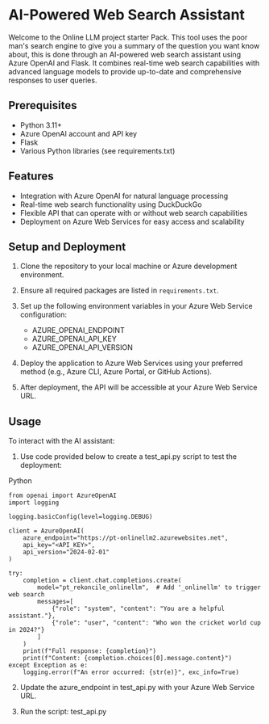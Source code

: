 # AI-Powered Web Search Assistant

Welcome to the Online LLM project starter Pack. This tool uses the poor man's search engine to give you a summary of the question you want know about, this is done through an AI-powered web search assistant using Azure OpenAI and Flask. It combines real-time web search capabilities with advanced language models to provide up-to-date and comprehensive responses to user queries.

## Prerequisites

- Python 3.11+
- Azure OpenAI account and API key
- Flask
- Various Python libraries (see requirements.txt)

## Features

- Integration with Azure OpenAI for natural language processing
- Real-time web search functionality using DuckDuckGo
- Flexible API that can operate with or without web search capabilities
- Deployment on Azure Web Services for easy access and scalability


## Setup and Deployment

1. Clone the repository to your local machine or Azure development environment.

2. Ensure all required packages are listed in `requirements.txt`.

3. Set up the following environment variables in your Azure Web Service configuration:
   - AZURE_OPENAI_ENDPOINT
   - AZURE_OPENAI_API_KEY
   - AZURE_OPENAI_API_VERSION

4. Deploy the application to Azure Web Services using your preferred method (e.g., Azure CLI, Azure Portal, or GitHub Actions).

5. After deployment, the API will be accessible at your Azure Web Service URL.

## Usage

To interact with the AI assistant:

1. Use code provided below to create a test_api.py script to test the deployment:

Python
```
from openai import AzureOpenAI
import logging

logging.basicConfig(level=logging.DEBUG)

client = AzureOpenAI(
    azure_endpoint="https://pt-onlinellm2.azurewebsites.net",
    api_key="<API_KEY>",
    api_version="2024-02-01"
)

try:
    completion = client.chat.completions.create(
        model="pt_rekoncile_onlinellm",  # Add '_onlinellm' to trigger web search
        messages=[
            {"role": "system", "content": "You are a helpful assistant."},
            {"role": "user", "content": "Who won the cricket world cup in 2024?"}
        ]
    )
    print(f"Full response: {completion}")
    print(f"Content: {completion.choices[0].message.content}")
except Exception as e:
    logging.error(f"An error occurred: {str(e)}", exc_info=True)
```

2. Update the azure_endpoint in test_api.py with your Azure Web Service URL.

3. Run the script: test_api.py
